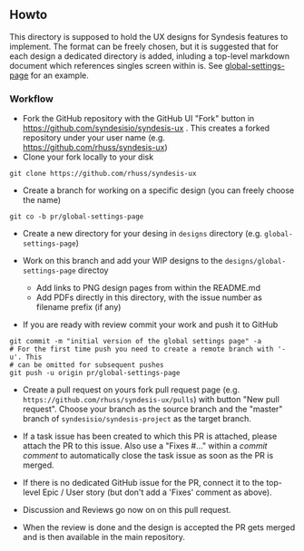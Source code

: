 ## Howto

This directory is supposed to hold the UX designs for Syndesis features to implement. The format can be freely chosen, but it is suggested that for each design a dedicated directory is added, inluding a top-level markdown document which references singles screen within is.
See [global-settings-page](global-settings-page/global_settings_page_overview.md) for an example.

### Workflow

* Fork the GitHub repository with the GitHub UI "Fork" button in https://github.com/syndesisio/syndesis-ux . This creates a forked repository under your user name (e.g. https://github.com/rhuss/syndesis-ux)
* Clone your fork locally to your disk

```
git clone https://github.com/rhuss/syndesis-ux
```

* Create a branch for working on a specific design (you can freely choose the name)

```
git co -b pr/global-settings-page
```

* Create a new directory for your desing in `designs` directory (e.g. `global-settings-page`)

* Work on this branch and add your WIP designs to the `designs/global-settings-page` directoy
  - Add links to PNG design pages from within the README.md
  - Add PDFs directly in this directory, with the issue number as filename prefix (if any)

* If you are ready with review commit your work and push it to GitHub

```
git commit -m "initial version of the global settings page" -a
# For the first time push you need to create a remote branch with '-u'. This
# can be omitted for subsequent pushes
git push -u origin pr/global-settings-page
```

* Create a pull request on yours fork pull request page (e.g. `https://github.com/rhuss/syndesis-ux/pulls`) with button "New pull request". Choose your branch as the source branch and the "master" branch of `syndesisio/syndesis-project` as the target branch.

* If a task issue has been created to which this PR is attached, please attach the PR to this issue. Also use a "Fixes #..." within a _commit comment_ to automatically close the task issue as soon as the PR is merged.

* If there is no dedicated GitHub issue for the PR, connect it to the top-level Epic / User story (but don't add a 'Fixes' comment as above).

* Discussion and Reviews go now on on this pull request.

* When the review is done and the design is accepted the PR gets merged and is then available in the main repository.
